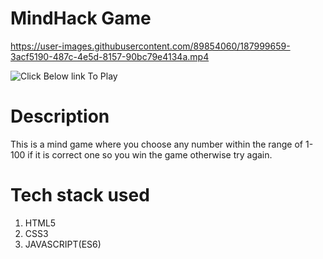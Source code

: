 # MindHack Game



https://user-images.githubusercontent.com/89854060/187999659-3acf5190-487c-4e5d-8157-90bc79e4134a.mp4




![Click Below link To Play](https://verdant-salamander-cb1cbc.netlify.app/)

# Description
This is a mind game where you choose any number within the range of 1-100 if it is correct one so you win the game otherwise try again.

# Tech stack used
1) HTML5
2) CSS3
3) JAVASCRIPT(ES6)
